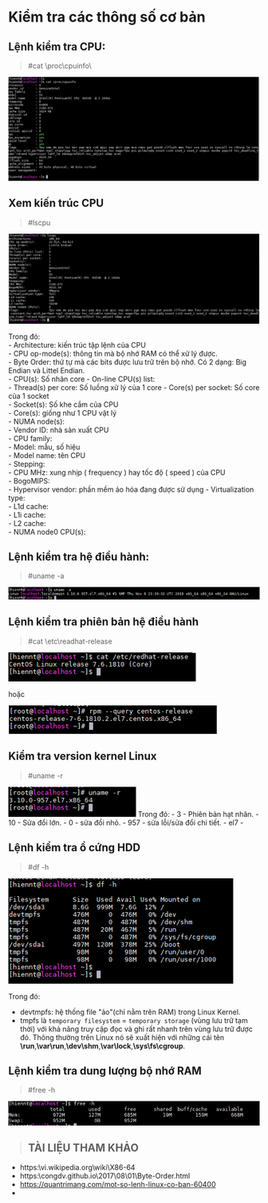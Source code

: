 # Kiểm tra các thông số cơ bản  
## Lệnh kiểm tra CPU:  
> #cat \proc\cpuinfo\  

<img src ="..\..\images\Linux co ban\cpuinfo.png">  

## Xem kiến trúc CPU  
> #lscpu  

<img src ="..\..\images\Linux co ban\lscpu.png">  
 
 Trong đó:  
 \- Architecture: kiến trúc tập lệnh của CPU  
 \- CPU op-mode(s): thông tin mà bộ nhớ RAM có thể xử lý được.   
 \- Byte Order: thứ tự mà các bits được lưu trữ trên bộ nhớ. Có 2 dạng: Big Endian và Littel Endian.  
 \- CPU(s): Số nhân core
 \- On-line CPU(s) list:   
 \- Thread(s) per core: Số luồng xử lý của 1 core 
 \- Core(s) per socket: Số core của 1 socket  
 \- Socket(s): Số khe cắm của CPU  
 \- Core(s): giống như 1 CPU vật lý  
 \- NUMA node(s):  
 \- Vendor ID: nhà sản xuất CPU  
 \- CPU family:   
 \- Model: mẫu, số hiệu  
 \- Model name: tên CPU  
 \- Stepping:  
 \- CPU MHz: xung nhịp ( frequency ) hay tốc độ ( speed ) của CPU   
 \- BogoMIPS:  
 \- Hypervisor vendor: phần mềm ảo hóa đang được sử dụng
 \- Virtualization type:   
 \- L1d cache:   
 \- L1i cache:            
 \- L2 cache:              
 \- NUMA node0 CPU(s):  

 ## Lệnh kiểm tra hệ điều hành:  
 > #uname -a  
  <img src ="..\..\images\Linux co ban\uname -a.png">  

  ## Lệnh kiểm tra phiên bản hệ điều hành  
  >  #cat \etc\readhat-release  

  <img src ="..\..\images\Linux co ban\kiemtraphienbanhdh.png">  

  hoặc  

  <img src ="../../images/Linux co ban/rpm --query centos-release.png">  

## Kiểm tra version kernel Linux  
> #uname -r  
<img src ="../../images/Linux co ban/uname -r.png">  
Trong đó:  
- 3 - Phiên bản hạt nhân.  
- 10 - Sửa đổi lớn.  
- 0 - sửa đổi nhỏ.
- 957 - sửa lỗi/sửa đổi chi tiết.  
- el7 -   


## Lệnh kiểm tra ổ cứng  HDD
> #df -h  

<img src ="..\..\images\Linux co ban\df -h.png">  

Trong đó:  
   - devtmpfs: hệ thống file "ảo"(chỉ nằm trên RAM) trong Linux Kernel.  
   - tmpfs là `temporary filesystem` = `temporary storage` (vùng lưu trữ tạm thời) với khả năng truy cập đọc và ghi rất nhanh trên vùng lưu trữ được đó. Thông thường trên Linux nó sẽ xuất hiện với những cái tên **\run**,**\var\run**,**\dev\shm**,**\var\lock**,**\sys\fs\cgroup**.
## Lệnh kiểm tra dung lượng bộ nhớ RAM  
> #free -h  

<img src ="..\..\images\Linux co ban\free -h.png">  




 > ## TÀI LIỆU THAM KHẢO  
 - https:\\vi.wikipedia.org\wiki\X86-64
 - https:\\congdv.github.io\2017\08\01\Byte-Order.html
 - https://quantrimang.com/mot-so-lenh-linux-co-ban-60400  
 - 
